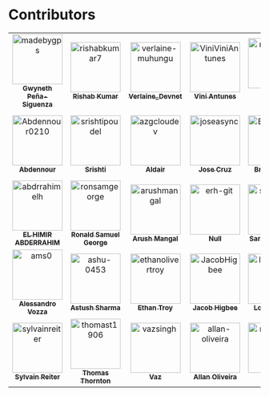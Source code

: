# Contributors

<!-- readme: contributors -start -->
<table>
<tr>
    <td align="center">
        <a href="https://github.com/madebygps">
            <img src="https://avatars.githubusercontent.com/u/6733686?v=4" width="100;" alt="madebygps"/>
            <br />
            <sub><b>Gwyneth Peña-Siguenza</b></sub>
        </a>
    </td>
    <td align="center">
        <a href="https://github.com/rishabkumar7">
            <img src="https://avatars.githubusercontent.com/u/45825464?v=4" width="100;" alt="rishabkumar7"/>
            <br />
            <sub><b>Rishab Kumar</b></sub>
        </a>
    </td>
    <td align="center">
        <a href="https://github.com/verlaine-muhungu">
            <img src="https://avatars.githubusercontent.com/u/39829558?v=4" width="100;" alt="verlaine-muhungu"/>
            <br />
            <sub><b>Verlaine_Devnet</b></sub>
        </a>
    </td>
    <td align="center">
        <a href="https://github.com/ViniViniAntunes">
            <img src="https://avatars.githubusercontent.com/u/57882903?v=4" width="100;" alt="ViniViniAntunes"/>
            <br />
            <sub><b>Vini Antunes</b></sub>
        </a>
    </td>
    <td align="center">
        <a href="https://github.com/ricmmartins">
            <img src="https://avatars.githubusercontent.com/u/44813563?v=4" width="100;" alt="ricmmartins"/>
            <br />
            <sub><b>Ricardo Martins</b></sub>
        </a>
    </td>
    <td align="center">
        <a href="https://github.com/CarolineChiari">
            <img src="https://avatars.githubusercontent.com/u/57648401?v=4" width="100;" alt="CarolineChiari"/>
            <br />
            <sub><b>Caroline Chiari</b></sub>
        </a>
    </td></tr>
<tr>
    <td align="center">
        <a href="https://github.com/Abdennour0210">
            <img src="https://avatars.githubusercontent.com/u/46243233?v=4" width="100;" alt="Abdennour0210"/>
            <br />
            <sub><b>Abdennour</b></sub>
        </a>
    </td>
    <td align="center">
        <a href="https://github.com/srishtipoudel">
            <img src="https://avatars.githubusercontent.com/u/66827364?v=4" width="100;" alt="srishtipoudel"/>
            <br />
            <sub><b>Srishti </b></sub>
        </a>
    </td>
    <td align="center">
        <a href="https://github.com/azgcloudev">
            <img src="https://avatars.githubusercontent.com/u/72358828?v=4" width="100;" alt="azgcloudev"/>
            <br />
            <sub><b>Aldair</b></sub>
        </a>
    </td>
    <td align="center">
        <a href="https://github.com/joseasync">
            <img src="https://avatars.githubusercontent.com/u/18737977?v=4" width="100;" alt="joseasync"/>
            <br />
            <sub><b>Jose Cruz</b></sub>
        </a>
    </td>
    <td align="center">
        <a href="https://github.com/BrianCollet">
            <img src="https://avatars.githubusercontent.com/u/50160870?v=4" width="100;" alt="BrianCollet"/>
            <br />
            <sub><b>Brian Collet</b></sub>
        </a>
    </td>
    <td align="center">
        <a href="https://github.com/antoniolofiego">
            <img src="https://avatars.githubusercontent.com/u/33105749?v=4" width="100;" alt="antoniolofiego"/>
            <br />
            <sub><b>Antonio Lo Fiego</b></sub>
        </a>
    </td></tr>
<tr>
    <td align="center">
        <a href="https://github.com/abdrrahimelh">
            <img src="https://avatars.githubusercontent.com/u/59322515?v=4" width="100;" alt="abdrrahimelh"/>
            <br />
            <sub><b>EL HIMIR ABDERRAHIM</b></sub>
        </a>
    </td>
    <td align="center">
        <a href="https://github.com/ronsamgeorge">
            <img src="https://avatars.githubusercontent.com/u/77411064?v=4" width="100;" alt="ronsamgeorge"/>
            <br />
            <sub><b>Ronald Samuel George</b></sub>
        </a>
    </td>
    <td align="center">
        <a href="https://github.com/arushmangal">
            <img src="https://avatars.githubusercontent.com/u/83538403?v=4" width="100;" alt="arushmangal"/>
            <br />
            <sub><b>Arush Mangal</b></sub>
        </a>
    </td>
    <td align="center">
        <a href="https://github.com/erh-git">
            <img src="https://avatars.githubusercontent.com/u/8422319?v=4" width="100;" alt="erh-git"/>
            <br />
            <sub><b>Null</b></sub>
        </a>
    </td>
    <td align="center">
        <a href="https://github.com/sarthakregmi">
            <img src="https://avatars.githubusercontent.com/u/66667396?v=4" width="100;" alt="sarthakregmi"/>
            <br />
            <sub><b>Sarthak Regmi</b></sub>
        </a>
    </td>
    <td align="center">
        <a href="https://github.com/ydamni">
            <img src="https://avatars.githubusercontent.com/u/93495053?v=4" width="100;" alt="ydamni"/>
            <br />
            <sub><b>Yassin DAHMOUNI</b></sub>
        </a>
    </td></tr>
<tr>
    <td align="center">
        <a href="https://github.com/ams0">
            <img src="https://avatars.githubusercontent.com/u/1541352?v=4" width="100;" alt="ams0"/>
            <br />
            <sub><b>Alessandro Vozza</b></sub>
        </a>
    </td>
    <td align="center">
        <a href="https://github.com/ashu-0453">
            <img src="https://avatars.githubusercontent.com/u/86668736?v=4" width="100;" alt="ashu-0453"/>
            <br />
            <sub><b>Astush Sharma</b></sub>
        </a>
    </td>
    <td align="center">
        <a href="https://github.com/ethanolivertroy">
            <img src="https://avatars.githubusercontent.com/u/63926014?v=4" width="100;" alt="ethanolivertroy"/>
            <br />
            <sub><b>Ethan Troy</b></sub>
        </a>
    </td>
    <td align="center">
        <a href="https://github.com/JacobHigbee">
            <img src="https://avatars.githubusercontent.com/u/23349913?v=4" width="100;" alt="JacobHigbee"/>
            <br />
            <sub><b>Jacob Higbee</b></sub>
        </a>
    </td>
    <td align="center">
        <a href="https://github.com/loujaybee">
            <img src="https://avatars.githubusercontent.com/u/5528307?v=4" width="100;" alt="loujaybee"/>
            <br />
            <sub><b>Lou Bichard</b></sub>
        </a>
    </td>
    <td align="center">
        <a href="https://github.com/Lagain">
            <img src="https://avatars.githubusercontent.com/u/99564089?v=4" width="100;" alt="Lagain"/>
            <br />
            <sub><b>Luke Gain</b></sub>
        </a>
    </td></tr>
<tr>
    <td align="center">
        <a href="https://github.com/sylvainreiter">
            <img src="https://avatars.githubusercontent.com/u/3787458?v=4" width="100;" alt="sylvainreiter"/>
            <br />
            <sub><b>Sylvain Reiter</b></sub>
        </a>
    </td>
    <td align="center">
        <a href="https://github.com/thomast1906">
            <img src="https://avatars.githubusercontent.com/u/12154020?v=4" width="100;" alt="thomast1906"/>
            <br />
            <sub><b>Thomas Thornton</b></sub>
        </a>
    </td>
    <td align="center">
        <a href="https://github.com/vazsingh">
            <img src="https://avatars.githubusercontent.com/u/74464807?v=4" width="100;" alt="vazsingh"/>
            <br />
            <sub><b>Vaz</b></sub>
        </a>
    </td>
    <td align="center">
        <a href="https://github.com/allan-oliveira">
            <img src="https://avatars.githubusercontent.com/u/10514795?v=4" width="100;" alt="allan-oliveira"/>
            <br />
            <sub><b>Allan Oliveira</b></sub>
        </a>
    </td>
    <td align="center">
        <a href="https://github.com/mpenrow">
            <img src="https://avatars.githubusercontent.com/u/106648?v=4" width="100;" alt="mpenrow"/>
            <br />
            <sub><b>Null</b></sub>
        </a>
    </td>
    <td align="center">
        <a href="https://github.com/nathanrobb">
            <img src="https://avatars.githubusercontent.com/u/3893233?v=4" width="100;" alt="nathanrobb"/>
            <br />
            <sub><b>Nate</b></sub>
        </a>
    </td></tr>
</table>
<!-- readme: contributors -end -->